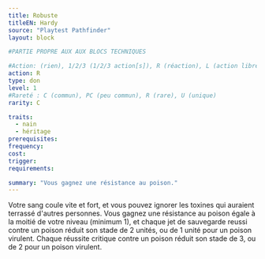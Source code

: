 ```yaml
---
title: Robuste
titleEN: Hardy
source: "Playtest Pathfinder"
layout: block

#PARTIE PROPRE AUX AUX BLOCS TECHNIQUES

#Action: (rien), 1/2/3 (1/2/3 action[s]), R (réaction), L (action libre)
action: R
type: don
level: 1
#Rareté : C (commun), PC (peu commun), R (rare), U (unique)
rarity: C

traits:
  - nain
  - héritage
prerequisites:
frequency:
cost:
trigger: 
requirements:

summary: "Vous gagnez une résistance au poison."
---
```


Votre sang coule vite et fort, et vous pouvez ignorer les toxines qui auraient terrassé d'autres personnes. Vous gagnez une résistance au poison égale à la moitié de votre niveau (minimum 1), et chaque jet de sauvegarde reussi contre un poison réduit son stade de 2 unités, ou de 1 unité pour un poison virulent. Chaque réussite critique contre un poison réduit son stade de 3, ou de 2 pour un poison virulent.